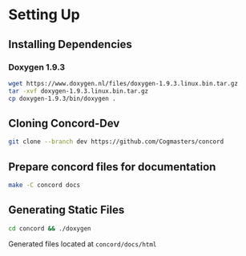 # Setting Up

## Installing Dependencies
### Doxygen 1.9.3
```sh
wget https://www.doxygen.nl/files/doxygen-1.9.3.linux.bin.tar.gz
tar -xvf doxygen-1.9.3.linux.bin.tar.gz
cp doxygen-1.9.3/bin/doxygen .
```

## Cloning Concord-Dev
```sh
git clone --branch dev https://github.com/Cogmasters/concord
```

## Prepare concord files for documentation
```sh
make -C concord docs
```

## Generating Static Files
```sh
cd concord && ./doxygen
```

Generated files located at `concord/docs/html`
